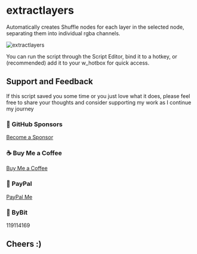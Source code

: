 # extractlayers
Automatically creates Shuffle nodes for each layer in the selected node, separating them into individual rgba channels.

![extractlayers](https://github.com/user-attachments/assets/4eadf60f-1d76-4620-8fa4-1c37b2232a03)

You can run the script through the Script Editor, bind it to a hotkey, or (recommended) add it to your w_hotbox for quick access.


## Support and Feedback

If this script saved you some time or you just love what it does, please feel free to share your thoughts and consider supporting my work as I continue my journey

### 💖 GitHub Sponsors
[Become a Sponsor](https://github.com/sponsors/natlrazfx)
### ☕ Buy Me a Coffee
[Buy Me a Coffee](https://www.buymeacoffee.com/natlrazfx)
### 💸 PayPal
[PayPal Me](https://paypal.me/natlrazfx)
### 👾 ByBit
119114169


## Cheers :) 
